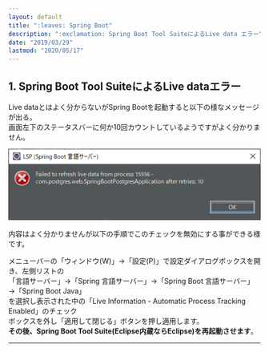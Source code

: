 ```yaml
---
layout: default
title: ":leaves: Spring Boot"
description: ":exclamation: Spring Boot Tool SuiteによるLive data エラー"
date: "2019/03/29"
lastmod: "2020/05/17"
---
```


## 1. Spring Boot Tool SuiteによるLive dataエラー  

Live dataとはよく分からないがSpring Bootを起動すると以下の様なメッセージが出る。  
画面左下のステータスバーに何か10回カウントしているようですがよく分かりません。  

![1-1](LiveData.png)  

内容はよく分かりませんが以下の手順でこのチェックを無効にする事ができる様です。  

メニューバーの「ウィンドウ(W)」→「設定(P)」で設定ダイアログボックスを開き、左側リストの  
「言語サーバー」→「Spring 言語サーバー」→「Spring Boot 言語サーバー」→「Spring Boot Java」  
を選択し表示された中の「Live Information - Automatic Process Tracking Enabled」のチェック  
ボックスを外し「適用して閉じる」ボタンを押し適用します。  
**その後、Spring Boot Tool Suite(Eclipse内蔵ならEclipse)を再起動させます**。  

* * *
